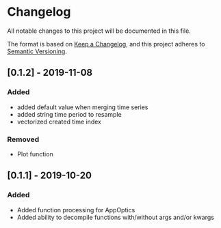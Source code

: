 # Changelog
All notable changes to this project will be documented in this file.

The format is based on [Keep a Changelog](https://keepachangelog.com/en/1.0.0/),
and this project adheres to [Semantic Versioning](https://semver.org/spec/v2.0.0.html).

## [0.1.2] - 2019-11-08
### Added
- added default value when merging time series
- added string time period to resample
- vectorized created time index

### Removed
- Plot function

## [0.1.1] - 2019-10-20
### Added
- Added function processing for AppOptics
- Added ability to decompile functions with/without args and/or kwargs

